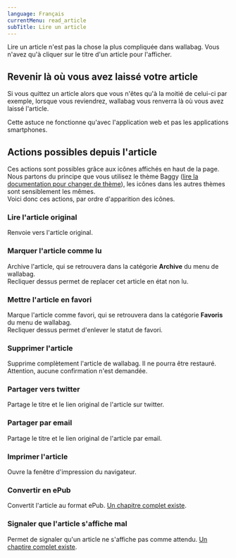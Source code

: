 ```yaml
---
language: Français
currentMenu: read_article
subTitle: Lire un article
---
```


Lire un article n'est pas la chose la plus compliquée dans wallabag. Vous n'avez qu'à cliquer sur le titre d'un article pour l'afficher.

## Revenir là où vous avez laissé votre article

Si vous quittez un article alors que vous n'êtes qu'à la moitié de celui-ci par exemple, lorsque vous reviendrez, wallabag vous renverra là où vous avez laissé l'article.

Cette astuce ne fonctionne qu'avec l'application web et pas les applications smartphones.

## Actions possibles depuis l'article

Ces actions sont possibles grâce aux icônes affichés en haut de la page. Nous partons du principe que vous utilisez le thème Baggy ([lire la documentation pour changer de thème](Utilisateur/Configurer_wallabag.md)), les icônes dans les autres thèmes sont sensiblement les mêmes.  
Voici donc ces actions, par ordre d'apparition des icônes.

### Lire l'article original

Renvoie vers l'article original.

### Marquer l'article comme lu

Archive l'article, qui se retrouvera dans la catégorie **Archive** du menu de wallabag.  
Recliquer dessus permet de replacer cet article en état non lu.

### Mettre l'article en favori

Marque l'article comme favori, qui se retrouvera dans la catégorie **Favoris** du menu de wallabag.  
Recliquer dessus permet d'enlever le statut de favori.

### Supprimer l'article

Supprime complètement l'article de wallabag. Il ne pourra être restauré. Attention, aucune confirmation n'est demandée.

### Partager vers twitter

Partage le titre et le lien original de l'article sur twitter.

### Partager par email

Partage le titre et le lien original de l'article par email.

### Imprimer l'article

Ouvre la fenêtre d'impression du navigateur.

### Convertir en ePub

Convertit l'article au format ePub. [Un chapitre complet existe](Utilisateur/Convertir_en_ePub.md).

### Signaler que l'article s'affiche mal

Permet de signaler qu'un article ne s'affiche pas comme attendu. [Un chaptire complet existe](Utilisateur/Un_article_est_mal_affiche.md).
